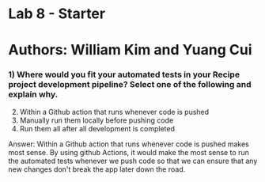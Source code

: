 # Lab 8 - Starter

# Authors: William Kim and Yuang Cui
### 1) Where would you fit your automated tests in your Recipe project development pipeline? Select one of the following and explain why.

2.  Within a Github action that runs whenever code is pushed 
3.  Manually run them locally before pushing code
4.  Run them all after all development is completed


Answer: 
Within a Github action that runs whenever code is pushed makes most sense. By using github Actions, it would make the most sense to run the automated tests whenever we push code so that we can ensure that any new changes don't break the app later down the road.


